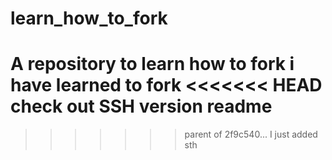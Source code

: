 # learn_how_to_fork
A repository to learn how to fork
i have learned to fork
<<<<<<< HEAD
check out
SSH version
readme
=======
>>>>>>> parent of 2f9c540... I just added sth
